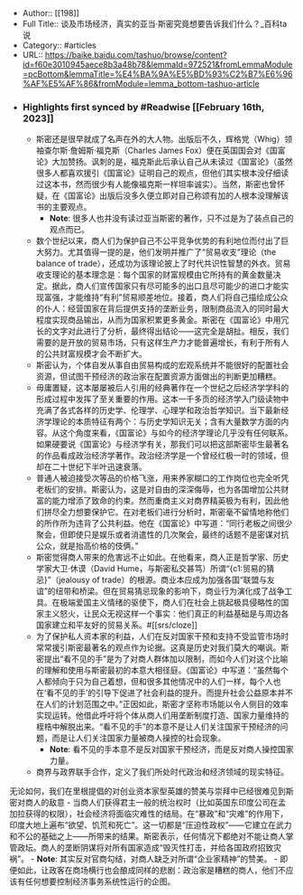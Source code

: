 - Author:: [[198]]
- Full Title:: 谈及市场经济，真实的亚当·斯密究竟想要告诉我们什么？_百科ta说
- Category:: #articles
- URL:: https://baike.baidu.com/tashuo/browse/content?id=f60e3010945aece8b3a48b78&lemmaId=972521&fromLemmaModule=pcBottom&lemmaTitle=%E4%BA%9A%E5%BD%93%C2%B7%E6%96%AF%E5%AF%86&fromModule=lemma_bottom-tashuo-article
- ### Highlights first synced by #Readwise [[February 16th, 2023]]
    - 斯密还是很早就成了名声在外的大人物。出版后不久，辉格党（Whig）领袖查尔斯·詹姆斯·福克斯（Charles James Fox）便在英国国会对《国富论》大加赞扬。讽刺的是，福克斯此后承认自己从未读过《国富论》（虽然很多人都喜欢援引《国富论》证明自己的观点，但他们其实根本没仔细读过这本书，然而很少有人能像福克斯一样坦率诚实）。当然，斯密也曾怀疑，在《国富论》出版后没多久便立即对自己称颂有加的人根本没理解该书的主要观点。
        - **Note**: 很多人也并没有读过亚当斯密的著作，只不过是为了装点自己的观点而已。
    - 数个世纪以来，商人们为保护自己不公平竞争优势的有利地位而付出了巨大努力。尤其值得一提的是，他们发明并推广了“贸易收支”理论（the balance of trade），还成功为该理论披上了时代共识性智慧的外衣。贸易收支理论的基本理念是：每个国家的财富规模由它所持有的黄金数量决定。据此，商人们宣传国家只有尽可能多的出口且尽可能少的进口才能实现富强，才能维持“有利”贸易顺差地位。接着，商人们将自己描绘成公众的仆人：经营国家在背后提供支持的垄断业务，限制商品流入的同时最大程度实现商品输出，从而为国家积累更多黄金。斯密在《国富论》中用冗长的文字对此进行了分析，最终得出结论——这完全是胡扯。相反，我们需要的是开放的贸易市场，只有这样生产力才能普遍增长，有利于所有人的公共财富规模才会不断扩大。
    - 斯密认为，个体自发从事自由贸易构成的宏观系统并不能很好的配置社会资源，但试图干预经济的政治家在配置资源方面做出的判断更加糟糕。
    - 毋庸置疑，这本屡屡被后人引用的经典著作在一个世纪之后经济学学科的形成过程中发挥了至关重要的作用。这本一千多页的经济学入门级读物中充满了各式各样的历史学、伦理学、心理学和政治哲学知识。当下最新经济学理论的本质特征有两个：与历史学知识无关；含有大量数学方面的内容。从这个角度来看，《国富论》与如今的经济学理论几乎没有任何联系。如果硬要说《国富论》与经济学有关，那我们可以把这部斯密毕生最著名的作品看成政治经济学著作。政治经济学是一个曾经红极一时的领域，但却在二十世纪下半叶迅速衰落。
    - 普通人被迫接受次等品的价格飞涨，用来养家糊口的工作岗位也完全听凭老板们的安排。斯密认为，这是对自由的深深侮辱，也为各国增加公共财富的能力增添了致命的约束。然而重商主义对商界精英极为有利，因此他们拼尽全力想要保护它。在对老板们进行分析时，斯密毫不留情地称他们的所作所为违背了公共利益。他在《国富论》中写道：“同行老板之间很少聚会，但即使只是娱乐或者消遣性的几次聚会，最终的话题不是密谋对抗公众，就是抬高价格的伎俩。”
    - 斯密觉得商人带来的危害远不止如此。在他看来，商人正是哲学家、历史学家大卫·休谟（David Hume，与斯密私交甚笃）所谓“{c1:贸易的猜忌}”（jealousy of trade）的根源。商业本应成为加强各国“联盟与友谊”的纽带和桥梁。但在贸易猜忌现象的影响下，商业行为演化成了战争工具。在极端爱国主义情绪的驱使下，商人们在社会上挑起极具侵略性的国家主义怒火，让民众无视这样一个事实：他们真正的利益基础是与周边各国家建立和平友好的贸易关系。#[[srs/cloze]]
    - 为了保护私人资本家的利益，人们在反对国家干预和支持不受监管市场时常常援引斯密最著名的观点作为论据。这真是历史对我们莫大的嘲讽。斯密提出“看不见的手”是为了对商人群体加以限制，而如今人们对这个比喻的理解和使用与斯密最初的本意大相径庭。《国富论》中写道：“虽然每个人都倾向于只为自己着想，但和很多其他情况中的人们一样，每个人也在‘看不见的手’的引导下促进了社会利益的提升。而提升社会公益原本并不在人们的计划范围之中。”正因如此，斯密才坚称市场能以令人侧目的效率实现运转。他借此呼吁将个体从商人们用垄断制度打造、国家力量维持的桎梏中解脱出来。“看不见的手”的本意不是让人们关注国家干预经济的问题，而是让人们关注国家力量被商人操控的社会现象。
        - **Note**: 看不见的手本意不是反对国家干预经济，而是反对商人操控国家力量。
    - 商界与政界联手合作，定义了我们所处时代政治和经济领域的现实特征。 

无论如何，我们在里根提倡的对创业资本家型英雄的赞美与崇拜中已经很难见到斯密对商人的敌意
    - 当商人们获得君主一般的统治权时（比如英国东印度公司在孟加拉获得的权限），社会经济将面临灾难性的结局。在“暴政”和“灾难”的作用下，印度大地上遍布“欲望、饥荒和死亡”。这一切都是“压迫性政权”——它建立在武力和不公的基础之上——所带来的结果。斯密表示，任何情况下都绝对不能让商人掌管政坛。商人的垄断阴谋将对所有国家造成“毁灭性打击，并给各国政府招致灾祸”。
        - **Note**: 其实反对官商勾结，对商人缺乏对所谓“企业家精神”的赞美。
    - 即便如此，让政客在商场横行也会酿成同样的悲剧：政治家是糟糕的商人，他们不应该有任何想要控制经济事务系统性运行的企图。
